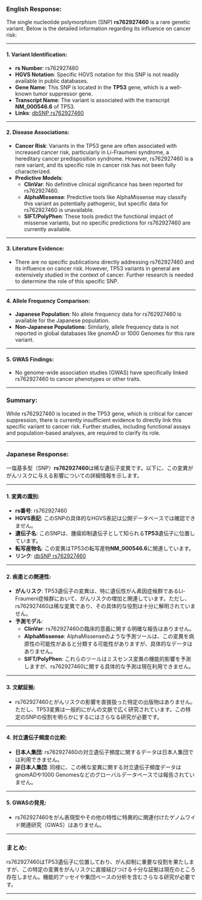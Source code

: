 ### English Response:

The single nucleotide polymorphism (SNP) **rs762927460** is a rare genetic variant. Below is the detailed information regarding its influence on cancer risk:

---

#### 1. **Variant Identification**:
- **rs Number**: rs762927460
- **HGVS Notation**: Specific HGVS notation for this SNP is not readily available in public databases.
- **Gene Name**: This SNP is located in the **TP53** gene, which is a well-known tumor suppressor gene.
- **Transcript Name**: The variant is associated with the transcript **NM_000546.6** of TP53.
- **Links**: [dbSNP rs762927460](https://www.ncbi.nlm.nih.gov/snp/rs762927460)

---

#### 2. **Disease Associations**:
- **Cancer Risk**: Variants in the TP53 gene are often associated with increased cancer risk, particularly in Li-Fraumeni syndrome, a hereditary cancer predisposition syndrome. However, rs762927460 is a rare variant, and its specific role in cancer risk has not been fully characterized.
- **Predictive Models**:
  - **ClinVar**: No definitive clinical significance has been reported for rs762927460.
  - **AlphaMissense**: Predictive tools like AlphaMissense may classify this variant as potentially pathogenic, but specific data for rs762927460 is unavailable.
  - **SIFT/PolyPhen**: These tools predict the functional impact of missense variants, but no specific predictions for rs762927460 are currently available.

---

#### 3. **Literature Evidence**:
- There are no specific publications directly addressing rs762927460 and its influence on cancer risk. However, TP53 variants in general are extensively studied in the context of cancer. Further research is needed to determine the role of this specific SNP.

---

#### 4. **Allele Frequency Comparison**:
- **Japanese Population**: No allele frequency data for rs762927460 is available for the Japanese population.
- **Non-Japanese Populations**: Similarly, allele frequency data is not reported in global databases like gnomAD or 1000 Genomes for this rare variant.

---

#### 5. **GWAS Findings**:
- No genome-wide association studies (GWAS) have specifically linked rs762927460 to cancer phenotypes or other traits.

---

### Summary:
While rs762927460 is located in the TP53 gene, which is critical for cancer suppression, there is currently insufficient evidence to directly link this specific variant to cancer risk. Further studies, including functional assays and population-based analyses, are required to clarify its role.

---

### Japanese Response:

一塩基多型（SNP）**rs762927460**は稀な遺伝子変異です。以下に、この変異ががんリスクに与える影響についての詳細情報を示します。

---

#### 1. **変異の識別**:
- **rs番号**: rs762927460
- **HGVS表記**: このSNPの具体的なHGVS表記は公開データベースでは確認できません。
- **遺伝子名**: このSNPは、腫瘍抑制遺伝子として知られる**TP53**遺伝子に位置しています。
- **転写産物名**: この変異はTP53の転写産物**NM_000546.6**に関連しています。
- **リンク**: [dbSNP rs762927460](https://www.ncbi.nlm.nih.gov/snp/rs762927460)

---

#### 2. **疾患との関連性**:
- **がんリスク**: TP53遺伝子の変異は、特に遺伝性がん素因症候群であるLi-Fraumeni症候群において、がんリスクの増加と関連しています。ただし、rs762927460は稀な変異であり、その具体的な役割は十分に解明されていません。
- **予測モデル**:
  - **ClinVar**: rs762927460の臨床的意義に関する明確な報告はありません。
  - **AlphaMissense**: AlphaMissenseのような予測ツールは、この変異を病原性の可能性があると分類する可能性がありますが、具体的なデータはありません。
  - **SIFT/PolyPhen**: これらのツールはミスセンス変異の機能的影響を予測しますが、rs762927460に関する具体的な予測は現在利用できません。

---

#### 3. **文献証拠**:
- rs762927460とがんリスクの影響を直接扱った特定の出版物はありません。ただし、TP53変異は一般的にがんの文脈で広く研究されています。この特定のSNPの役割を明らかにするにはさらなる研究が必要です。

---

#### 4. **対立遺伝子頻度の比較**:
- **日本人集団**: rs762927460の対立遺伝子頻度に関するデータは日本人集団では利用できません。
- **非日本人集団**: 同様に、この稀な変異に関する対立遺伝子頻度データはgnomADや1000 Genomesなどのグローバルデータベースでは報告されていません。

---

#### 5. **GWASの発見**:
- rs762927460をがん表現型やその他の特性に特異的に関連付けたゲノムワイド関連研究（GWAS）はありません。

---

### まとめ:
rs762927460はTP53遺伝子に位置しており、がん抑制に重要な役割を果たしますが、この特定の変異をがんリスクに直接結びつける十分な証拠は現在のところ存在しません。機能的アッセイや集団ベースの分析を含むさらなる研究が必要です。

---
